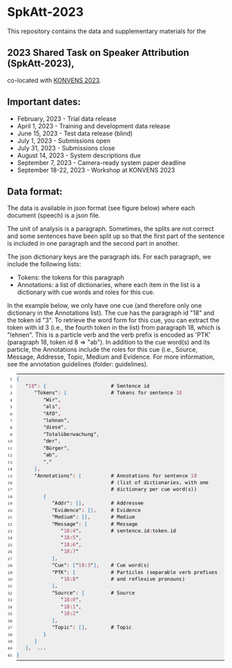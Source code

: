 # SpkAtt-2023

This repository contains the data and supplementary materials for the 

## 2023 Shared Task on Speaker Attribution (SpkAtt-2023),

co-located with [KONVENS 2023](https://www.thi.de/konvens-2023/).


## Important dates:

 * February, 2023 - Trial data release
 * April 1, 2023 - Training and development data release
 * June 15, 2023 - Test data release (blind)
 * July 1, 2023 - Submissions open
 * July 31, 2023 - Submissions close
 * August 14, 2023 - System descriptions due
 * September 7, 2023 - Camera-ready system paper deadline
 * September 18-22, 2023 - Workshop at KONVENS 2023


## Data format:

The data is available in json format (see figure below) where
each document (speech) is a json file.

The unit of analysis is a paragraph. Sometimes, the splits are
not correct and some sentences have been split up so that the 
first part of the sentence is included in one paragraph and the 
second part in another.

The json dictionary keys are the paragraph ids.
For each paragraph, we include the following lists:

  * Tokens: the tokens for this paragraph
  * Annotations: a list of dictionaries, where each item in the list is a dictionary with cue words and roles for this cue.

In the example below, we only have one cue (and therefore only one dictionary in the Annotations list).
The cue has the paragraph id "18" and the token id "3". To retrieve the word form for this cue, you can extract the token with id 3 (i.e., the fourth token in the list) from paragraph 18, which is "lehnen". This is a particle verb and the verb prefix is encoded as 'PTK' (paragraph 18, token id 8 => "ab").
In addition to the cue word(s) and its particle, the Annotations include the roles for this cue (i.e., Source, Message, Addresse, Topic, Medium and Evidence. For more information, see the annotation guidelines (folder: guidelines).

![alt text](img/json-format-task1.png "Data format task 1")

